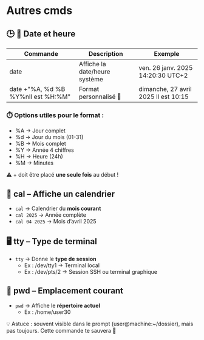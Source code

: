 # Autres cmds

## **🕒 📅 Date et heure**

|     Commande                                |     Description                        |     Exemple                                       |
|---------------------------------------------|----------------------------------------|---------------------------------------------------|
|     date                                    |     Affiche la   date/heure système    |     ven. 26 janv. 2025   14:20:30 UTC+2           |
|     date +"%A, %d   %B %Y%nIl est %H:%M"    |     Format   personnalisé 📌            |     dimanche, 27 avril   2025     Il est 10:15    |

### **⏱️ Options utiles pour le format :**

- %A → Jour complet
- %d → Jour du mois (01-31)
- %B → Mois complet
- %Y → Année 4 chiffres
- %H → Heure (24h)
- %M → Minutes

⚠️ + doit être placé **une seule fois** au début !



## **📆 cal – Affiche un calendrier**

- `cal` → Calendrier du **mois courant**
- `cal 2025` → Année complète
- `cal 04 2025` → Mois d’avril 2025



## **🖥️ tty – Type de terminal**

- `tty` → Donne le **type de session**
  - Ex : /dev/tty1 → Terminal local
  - Ex : /dev/pts/2 → Session SSH ou terminal graphique



## **📂 pwd – Emplacement courant**

- `pwd` → Affiche le **répertoire actuel**
  - Ex : /home/user30

💡 Astuce : souvent visible dans le prompt (user@machine:~/dossier), mais pas toujours. Cette commande te sauvera 🦸
